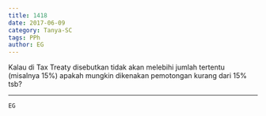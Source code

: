 ```yaml
---
title: 1418
date: 2017-06-09
category: Tanya-SC
tags: PPh
author: EG
---
```


Kalau di Tax Treaty disebutkan tidak akan melebihi jumlah tertentu (misalnya 15%) apakah mungkin dikenakan pemotongan kurang dari 15% tsb?

---



`EG`
